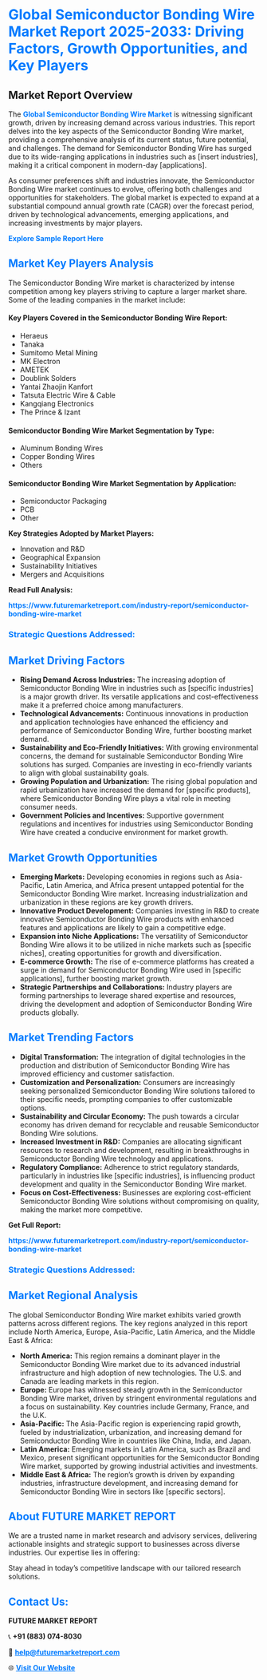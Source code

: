 <h1 style="color: #007BFF;">Global Semiconductor Bonding Wire Market Report 2025-2033: Driving Factors, Growth Opportunities, and Key Players</h1>

<section id="overview">
<h2>Market Report Overview</h2>
<p>The <a href="https://www.futuremarketreport.com/industry-report/semiconductor-bonding-wire-market" style="color: #007BFF; text-decoration: none;"><strong>Global Semiconductor Bonding Wire Market</strong></a> is witnessing significant growth, driven by increasing demand across various industries. This report delves into the key aspects of the Semiconductor Bonding Wire market, providing a comprehensive analysis of its current status, future potential, and challenges. The demand for Semiconductor Bonding Wire has surged due to its wide-ranging applications in industries such as [insert industries], making it a critical component in modern-day [applications].</p>
<p>As consumer preferences shift and industries innovate, the Semiconductor Bonding Wire market continues to evolve, offering both challenges and opportunities for stakeholders. The global market is expected to expand at a substantial compound annual growth rate (CAGR) over the forecast period, driven by technological advancements, emerging applications, and increasing investments by major players.</p>
</section>

<section id="overview">
<p><a href="https://www.futuremarketreport.com/request-sample/reportId=31758" style="color: #007BFF; text-decoration: none;"><strong>Explore Sample Report Here</strong></a></p>
</section>

<section id="key-players">
<h2 style="color: #007BFF;">Market Key Players Analysis</h2>
<p>The Semiconductor Bonding Wire market is characterized by intense competition among key players striving to capture a larger market share. Some of the leading companies in the market include:</p>
<h4>Key Players Covered in the Semiconductor Bonding Wire Report:</h4>
<ul><li>Heraeus</li><li>Tanaka</li><li>Sumitomo Metal Mining</li><li>MK Electron</li><li>AMETEK</li><li>Doublink Solders</li><li>Yantai Zhaojin Kanfort</li><li>Tatsuta Electric Wire &amp; Cable</li><li>Kangqiang Electronics</li><li>The Prince &amp; Izant</li></ul>
<h4>Semiconductor Bonding Wire Market Segmentation by Type:</h4>
<ul><li>Aluminum Bonding Wires</li><li>Copper Bonding Wires</li><li>Others</li></ul>

<h4>Semiconductor Bonding Wire Market Segmentation by Application:</h4>
<ul><li>Semiconductor Packaging</li><li>PCB</li><li>Other</li></ul>
<p><strong>Key Strategies Adopted by Market Players:</strong></p>
<ul>
<li>Innovation and R&D</li>
<li>Geographical Expansion</li>
<li>Sustainability Initiatives</li>
<li>Mergers and Acquisitions</li>
</ul>
</section>

<section>
<p><strong>Read Full Analysis: </strong></p><a href="https://www.futuremarketreport.com/industry-report/semiconductor-bonding-wire-market" style="color: #007BFF; text-decoration: none;"><strong>https://www.futuremarketreport.com/industry-report/semiconductor-bonding-wire-market</strong></a>
<h3 style="color: #007BFF;">Strategic Questions Addressed:</h3>
</section>

<section id="driving-factors">
<h2 style="color: #007BFF;">Market Driving Factors</h2>
<ul>
<li><strong>Rising Demand Across Industries:</strong> The increasing adoption of Semiconductor Bonding Wire in industries such as [specific industries] is a major growth driver. Its versatile applications and cost-effectiveness make it a preferred choice among manufacturers.</li>
<li><strong>Technological Advancements:</strong> Continuous innovations in production and application technologies have enhanced the efficiency and performance of Semiconductor Bonding Wire, further boosting market demand.</li>
<li><strong>Sustainability and Eco-Friendly Initiatives:</strong> With growing environmental concerns, the demand for sustainable Semiconductor Bonding Wire solutions has surged. Companies are investing in eco-friendly variants to align with global sustainability goals.</li>
<li><strong>Growing Population and Urbanization:</strong> The rising global population and rapid urbanization have increased the demand for [specific products], where Semiconductor Bonding Wire plays a vital role in meeting consumer needs.</li>
<li><strong>Government Policies and Incentives:</strong> Supportive government regulations and incentives for industries using Semiconductor Bonding Wire have created a conducive environment for market growth.</li>
</ul>
</section>

<section id="growth-opportunities">
<h2 style="color: #007BFF;">Market Growth Opportunities</h2>
<ul>
<li><strong>Emerging Markets:</strong> Developing economies in regions such as Asia-Pacific, Latin America, and Africa present untapped potential for the Semiconductor Bonding Wire market. Increasing industrialization and urbanization in these regions are key growth drivers.</li>
<li><strong>Innovative Product Development:</strong> Companies investing in R&D to create innovative Semiconductor Bonding Wire products with enhanced features and applications are likely to gain a competitive edge.</li>
<li><strong>Expansion into Niche Applications:</strong> The versatility of Semiconductor Bonding Wire allows it to be utilized in niche markets such as [specific niches], creating opportunities for growth and diversification.</li>
<li><strong>E-commerce Growth:</strong> The rise of e-commerce platforms has created a surge in demand for Semiconductor Bonding Wire used in [specific applications], further boosting market growth.</li>
<li><strong>Strategic Partnerships and Collaborations:</strong> Industry players are forming partnerships to leverage shared expertise and resources, driving the development and adoption of Semiconductor Bonding Wire products globally.</li>
</ul>
</section>

<section id="trending-factors">
<h2 style="color: #007BFF;">Market Trending Factors</h2>
<ul>
<li><strong>Digital Transformation:</strong> The integration of digital technologies in the production and distribution of Semiconductor Bonding Wire has improved efficiency and customer satisfaction.</li>
<li><strong>Customization and Personalization:</strong> Consumers are increasingly seeking personalized Semiconductor Bonding Wire solutions tailored to their specific needs, prompting companies to offer customizable options.</li>
<li><strong>Sustainability and Circular Economy:</strong> The push towards a circular economy has driven demand for recyclable and reusable Semiconductor Bonding Wire solutions.</li>
<li><strong>Increased Investment in R&D:</strong> Companies are allocating significant resources to research and development, resulting in breakthroughs in Semiconductor Bonding Wire technology and applications.</li>
<li><strong>Regulatory Compliance:</strong> Adherence to strict regulatory standards, particularly in industries like [specific industries], is influencing product development and quality in the Semiconductor Bonding Wire market.</li>
<li><strong>Focus on Cost-Effectiveness:</strong> Businesses are exploring cost-efficient Semiconductor Bonding Wire solutions without compromising on quality, making the market more competitive.</li>
</ul>
</section>

<section>
<p><strong>Get Full Report: </strong></p><a href="https://www.futuremarketreport.com/industry-report/semiconductor-bonding-wire-market" style="color: #007BFF; text-decoration: none;"><strong>https://www.futuremarketreport.com/industry-report/semiconductor-bonding-wire-market</strong></a>
<h3 style="color: #007BFF;">Strategic Questions Addressed:</h3>
</section>


<section id="regional-analysis">
<h2 style="color: #007BFF;">Market Regional Analysis</h2>
<p>The global Semiconductor Bonding Wire market exhibits varied growth patterns across different regions. The key regions analyzed in this report include North America, Europe, Asia-Pacific, Latin America, and the Middle East & Africa:</p>
<ul>
<li><strong>North America:</strong> This region remains a dominant player in the Semiconductor Bonding Wire market due to its advanced industrial infrastructure and high adoption of new technologies. The U.S. and Canada are leading markets in this region.</li>
<li><strong>Europe:</strong> Europe has witnessed steady growth in the Semiconductor Bonding Wire market, driven by stringent environmental regulations and a focus on sustainability. Key countries include Germany, France, and the U.K.</li>
<li><strong>Asia-Pacific:</strong> The Asia-Pacific region is experiencing rapid growth, fueled by industrialization, urbanization, and increasing demand for Semiconductor Bonding Wire in countries like China, India, and Japan.</li>
<li><strong>Latin America:</strong> Emerging markets in Latin America, such as Brazil and Mexico, present significant opportunities for the Semiconductor Bonding Wire market, supported by growing industrial activities and investments.</li>
<li><strong>Middle East & Africa:</strong> The region’s growth is driven by expanding industries, infrastructure development, and increasing demand for Semiconductor Bonding Wire in sectors like [specific sectors].</li>
</ul>
</section>

<footer>
<h2 style="color: #007BFF;">About FUTURE MARKET REPORT</h2>
<p>We are a trusted name in market research and advisory services, delivering actionable insights and strategic support to businesses across diverse industries. Our expertise lies in offering:</p>

<p>Stay ahead in today’s competitive landscape with our tailored research solutions.</p>

<h2 style="color: #007BFF;">Contact Us:</h2>
<p><strong>FUTURE MARKET REPORT</strong></p>
<p>📞 <strong>+91 (883) 074-8030</strong></p>
<p>📧 <strong><a href="mailto:help@futuremarketreport.com" style="color: #007BFF;">help@futuremarketreport.com</a></strong></p>
<p>🌐 <strong><a href="https://www.futuremarketreport.com/" style="color: #007BFF;">Visit Our Website</a></strong></p>
</footer>